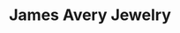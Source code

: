 ---
title: "James Avery Jewelry"
url: /houston/james-avery-jewelry-fm-1960-rd-w-ste-a/
shop: jewelry
---